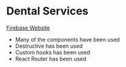 # Dental Services
[Firebase Website](assignment-10-bdab6.firebaseapp.com)

* Many of the components have been used
* Destructive has been used
* Custom hooks  has been used
* React Router has been used 
